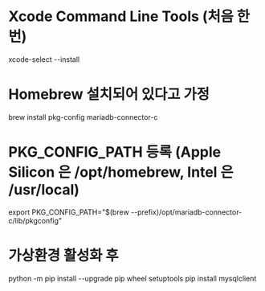 # Xcode Command Line Tools (처음 한 번)
xcode-select --install
# Homebrew 설치되어 있다고 가정
brew install pkg-config mariadb-connector-c
# PKG_CONFIG_PATH 등록 (Apple Silicon 은 /opt/homebrew, Intel 은 /usr/local)
export PKG_CONFIG_PATH="$(brew --prefix)/opt/mariadb-connector-c/lib/pkgconfig"
# 가상환경 활성화 후
python -m pip install --upgrade pip wheel setuptools
pip install mysqlclient